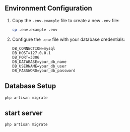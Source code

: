 ## Environment Configuration

1. Copy the `.env.example` file to create a new `.env` file:

    ```bash
    cp .env.example .env
    ```

2. Configure the `.env` file with your database credentials:

    ```dotenv
    DB_CONNECTION=mysql
    DB_HOST=127.0.0.1
    DB_PORT=3306
    DB_DATABASE=your_db_name
    DB_USERNAME=your_db_user
    DB_PASSWORD=your_db_password
    ```

## Database Setup

 ```
 php artisan migrate
 ```

## start server

 ```
 php artisan migrate
 ```
